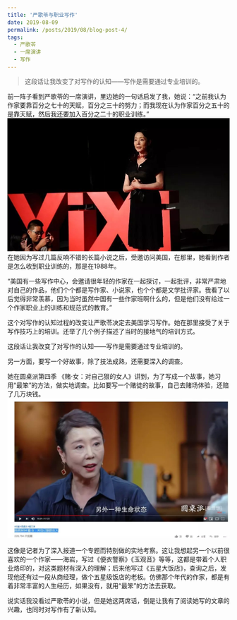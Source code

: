 ```yaml
---
title: '严歌苓与职业写作'
date: 2019-08-09
permalink: /posts/2019/08/blog-post-4/
tags:
  - 严歌苓
  - 一席演讲
  - 写作
---
```



>这段话让我改变了对写作的认知——写作是需要通过专业培训的。


前一阵子看到严歌苓的一席演讲，里边她的一句话启发了我，她说：“之前我认为作家要靠百分之七十的天赋，百分之三十的努力；而我现在认为作家百分之五十的是靠天赋，然后我还要加入百分之二十的职业训练。”
![Watch the Pic](/images/20190809/201908091.jpeg)
在她因为写过几篇反响不错的长篇小说之后，受邀访问美国，在那里，她看到作者是怎么收到职业训练的，那是在1988年。

“美国有一些写作中心，会邀请很年轻的作家在一起探讨，一起批评，非常严肃地对自己的作品，他们个个都是写作家、小说家，也个个都是文学批评家。我看了以后觉得非常羡慕，因为当时虽然中国有一些作家班啊什么的，但是他们没有给过一个作家职业上的训练和规范式的教育。”

这个对写作的认知过程的改变让严歌苓决定去美国学习写作。她在那里接受了关于写作技巧上的培训。还举了几个例子描述了当时的接地气的培训方式。

这段话让我改变了对写作的认知——写作是需要通过专业培训的。

另一方面，要写一个好故事，除了技法成熟，还需要深入的调查。

她在圆桌派第四季 《赌·女：对自己狠的女人》讲到，为了写成一个故事，她习用“最笨”的方法，做实地调查。比如要写一个赌徒的故事，自己去赌场体验，还赔了几万块钱。
![Watch the Pic](/images/20190809/201908092.jpeg)

这像是记者为了深入报道一个专题而特别做的实地考察。这让我想起另一个以前很喜欢的一个作家——海岩，写过《便衣警察》《玉观音》等等，这都是带着个人职业烙印的，对这类题材有深入的理解；后来他写过《五星大饭店》，查询之后，发现他还有过一段从商经理，做个五星级饭店的老板。仿佛那个年代的作家，都是有着非常丰富的人生经历，如果没有，就用“最笨”的方法去获取。

说实话我没看过严歌苓的小说，但是她这两席话，倒是让我有了阅读她写的文章的兴趣，也同时对写作有了新认知。

